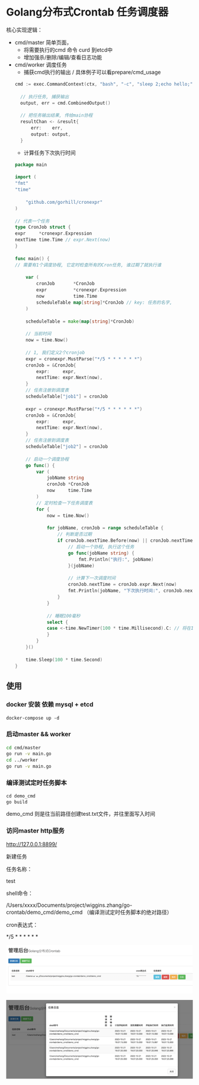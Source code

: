 # Golang分布式Crontab  任务调度器

核心实现逻辑：
* cmd/master 简单页面， 
  * 将需要执行的cmd 命令 curd 到etcd中
  * 增加强杀/删除/编辑/查看日志功能
* cmd/worker 调度任务
  * 捕获cmd执行的输出 / 具体例子可以看prepare/cmd_usage
  ```go
  cmd := exec.CommandContext(ctx, "bash", "-c", "sleep 2;echo hello;")
  
    // 执行任务, 捕获输出
    output, err = cmd.CombinedOutput()
  
    // 把任务输出结果, 传给main协程
    resultChan <- &result{
        err:    err,
        output: output,
    }
  ```
  * 计算任务下次执行时间
  ```go
  package main
  
  import (
  "fmt"
  "time"
  
      "github.com/gorhill/cronexpr"
  )
  
  // 代表一个任务
  type CronJob struct {
  expr     *cronexpr.Expression
  nextTime time.Time // expr.Next(now)
  }
  
  func main() {
  // 需要有1个调度协程, 它定时检查所有的Cron任务, 谁过期了就执行谁
  
      var (
          cronJob       *CronJob
          expr          *cronexpr.Expression
          now           time.Time
          scheduleTable map[string]*CronJob // key: 任务的名字,
      )
  
      scheduleTable = make(map[string]*CronJob)
  
      // 当前时间
      now = time.Now()
  
      // 1, 我们定义2个cronjob
      expr = cronexpr.MustParse("*/5 * * * * * *")
      cronJob = &CronJob{
          expr:     expr,
          nextTime: expr.Next(now),
      }
      // 任务注册到调度表
      scheduleTable["job1"] = cronJob
  
      expr = cronexpr.MustParse("*/5 * * * * * *")
      cronJob = &CronJob{
          expr:     expr,
          nextTime: expr.Next(now),
      }
      // 任务注册到调度表
      scheduleTable["job2"] = cronJob
  
      // 启动一个调度协程
      go func() {
          var (
              jobName string
              cronJob *CronJob
              now     time.Time
          )
          // 定时检查一下任务调度表
          for {
              now = time.Now()
  
              for jobName, cronJob = range scheduleTable {
                  // 判断是否过期
                  if cronJob.nextTime.Before(now) || cronJob.nextTime.Equal(now) {
                      // 启动一个协程, 执行这个任务
                      go func(jobName string) {
                          fmt.Println("执行:", jobName)
                      }(jobName)
  
                      // 计算下一次调度时间
                      cronJob.nextTime = cronJob.expr.Next(now)
                      fmt.Println(jobName, "下次执行时间:", cronJob.nextTime)
                  }
              }
  
              // 睡眠100毫秒
              select {
              case <-time.NewTimer(100 * time.Millisecond).C: // 将在100毫秒可读，返回
              }
          }
      }()
  
      time.Sleep(100 * time.Second)
  }
  
  ```
  
## 使用

### docker 安装 依赖 mysql + etcd
`
docker-compose up -d
`

### 启动master && worker
```bash
cd cmd/master
go run -v main.go
cd ../worker
go run -v main.go
```



### 编译测试定时任务脚本
```sybase
cd demo_cmd
go build
```
demo_cmd 则是往当前路径创建test.txt文件，并往里面写入时间

### 访问master http服务
http://127.0.0.1:8899/

新建任务

任务名称：

test

shell命令：

/Users/xxxx/Documents/project/wiggins.zhang/go-crontab/demo_cmd/demo_cmd
（编译测试定时任务脚本的绝对路径）

cron表达式：

*/5 * * * * * *

![img.png](img.png)

![img_1.png](img_1.png)

